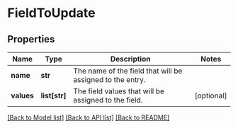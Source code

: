 # FieldToUpdate

## Properties
Name | Type | Description | Notes
------------ | ------------- | ------------- | -------------
**name** | **str** | The name of the field that will be assigned to the entry. | 
**values** | **list[str]** | The field values that will be assigned to the field. | [optional] 

[[Back to Model list]](../README.md#documentation-for-models) [[Back to API list]](../README.md#documentation-for-api-endpoints) [[Back to README]](../README.md)

